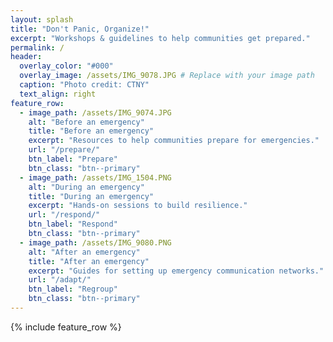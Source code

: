 ```yaml
---
layout: splash
title: "Don't Panic, Organize!"
excerpt: "Workshops & guidelines to help communities get prepared."
permalink: /
header:
  overlay_color: "#000"
  overlay_image: /assets/IMG_9078.JPG # Replace with your image path
  caption: "Photo credit: CTNY"
  text_align: right
feature_row:
  - image_path: /assets/IMG_9074.JPG
    alt: "Before an emergency"
    title: "Before an emergency"
    excerpt: "Resources to help communities prepare for emergencies."
    url: "/prepare/"
    btn_label: "Prepare"
    btn_class: "btn--primary"
  - image_path: /assets/IMG_1504.PNG
    alt: "During an emergency"
    title: "During an emergency"
    excerpt: "Hands-on sessions to build resilience."
    url: "/respond/"
    btn_label: "Respond"
    btn_class: "btn--primary"
  - image_path: /assets/IMG_9080.PNG
    alt: "After an emergency"
    title: "After an emergency"
    excerpt: "Guides for setting up emergency communication networks."
    url: "/adapt/"
    btn_label: "Regroup"
    btn_class: "btn--primary"
---
```

{% include feature_row %}
